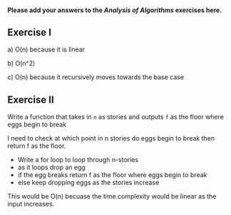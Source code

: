 #### Please add your answers to the **_Analysis of Algorithms_** exercises here.

## Exercise I

a) O(n) because it is linear

b) O(n^2)

c) O(n) because it recursively moves towards the base case

## Exercise II

Write a function that takes in `n` as stories and outputs `f` as the floor where eggs begin to break

I need to check at which point in n stories do eggs begin to break then return f as the floor.

- Write a for loop to loop through n-stories
- as it loops drop an egg
- if the egg breaks return f as the floor where eggs begin to break
- else keep dropping eggs as the stories increase

This would be O(n) becuase the time complexity would be linear as the input increases.
